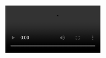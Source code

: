 ![Planet Arcadia (1).mp4](https://github.com/PaulKillian/PaulKillian/blob/main/Planet%20Arcadia%20(1).mp4)
